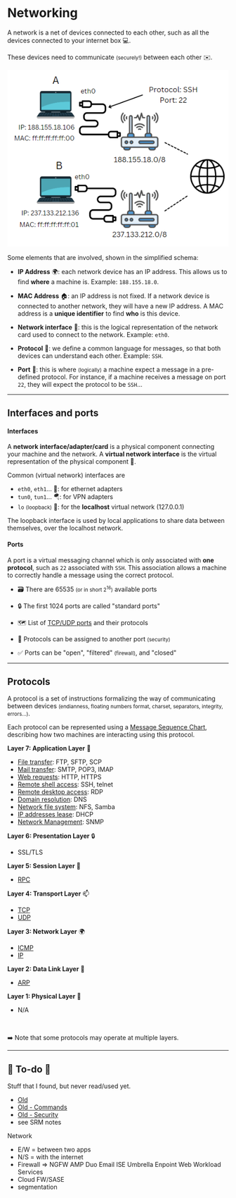 # Networking

<div class="row row-cols-md-2"><div>

A network is a net of devices connected to each other, such as all the devices connected to your internet box 💻.

These devices need to communicate <small>(securely!)</small> between each other ✉️.

![Random Network](_images/radom_network.png)
</div><div>

Some elements that are involved, shown in the simplified schema:

* **IP Address** 🌍: each network device has an IP address. This allows us to find **where** a machine is. Example: `188.155.18.0`.

* **MAC Address** 🏠: an IP address is not fixed. If a network device is connected to another network, they will have a new IP address. A MAC address is a **unique identifier** to find **who** is this device.

* **Network interface** 📶: this is the logical representation of the network card used to connect to the network. Example: `eth0`.

* **Protocol** 🔐: we define a common language for messages, so that both devices can understand each other. Example: `SSH`.

* **Port** 🐊: this is where <small>(logically)</small> a machine expect a message in a pre-defined protocol. For instance, if a machine receives a message on port `22`, they will expect the protocol to be `SSH`...
</div></div>

<hr class="sep-both">

## Interfaces and ports

<div class="row row-cols-md-2"><div>

#### Interfaces

A **network interface/adapter/card** is a physical component connecting your machine and the network. A **virtual network interface** is the virtual representation of the physical component 📶.

Common (virtual network) interfaces are

* `eth0`, `eth1`... 🧦: for ethernet adapters
* `tun0`, `tun1`... 🪂: for VPN adapters
* `lo` <small>(loopback)</small> 🏡: for the **localhost** virtual network (127.0.0.1)

The loopback interface is used by local applications to share data between themselves, over the localhost network.
</div><div>

#### Ports

A port is a virtual messaging channel which is only associated with **one protocol**, such as `22` associated with `SSH`. This association allows a machine to correctly handle a message using the correct protocol.

* 🗃️ There are 65535 <small>(or in short $2^{16}$)</small> available ports

* 🔒 The first 1024 ports are called "standard ports"

* 🗺️ List of [TCP/UDP ports](https://en.wikipedia.org/wiki/List_of_TCP_and_UDP_port_numbers) and their protocols

* 🤔 Protocols can be assigned to another port <small>(security)</small>

* ✅ Ports can be "open", "filtered" <small>(firewall)</small>, and "closed"
</div></div>

<hr class="sep-both">

## Protocols

<div class="row row-cols-md-2"><div>

A protocol is a set of instructions formalizing the way of communicating between devices <small>(endianness, floating numbers format, charset, separators, integrity, errors...)</small>.

Each protocol can be represented using a [Message Sequence Chart](https://en.wikipedia.org/wiki/Message_sequence_chart), describing how two machines are interacting using this protocol.

**Layer 7: Application Layer** 🧑

* [File transfer](../protocols/file-transfer.md): FTP, SFTP, SCP
* [Mail transfer](../protocols/mail-transfer.md): SMTP, POP3, IMAP
* [Web requests](../protocols/web-requests.md): HTTP, HTTPS
* [Remote shell access](../protocols/remote-shell.md): SSH, telnet
* [Remote desktop access](../protocols/remote-desktop.md): RDP
* [Domain resolution](../protocols/dns.md): DNS
* [Network file system](../protocols/file-system.md): NFS, Samba
* [IP addresses lease](../protocols/dhcp.md): DHCP
* [Network Management](../protocols/snmp.md): SNMP

</div><div>

**Layer 6: Presentation Layer** 🔒

* SSL/TLS

**Layer 5: Session Layer** 📶

* [RPC](../protocols/rpc.md)

**Layer 4: Transport Layer** 📫

* [TCP](../protocols/tcp.md)
* [UDP](../protocols/udp.md)

**Layer 3: Network Layer** 🌍

* [ICMP](../protocols/icmp.md)
* [IP](../protocols/ip.md)

**Layer 2: Data Link Layer** 🔢

* [ARP](../protocols/arp.md)

**Layer 1: Physical Layer** 💺

* N/A

<br>

➡️ Note that some protocols may operate at multiple layers.
</div></div>

<hr class="sep-both">

## 👻 To-do 👻

Stuff that I found, but never read/used yet.

<div class="row row-cols-md-2"><div>

* [Old](_old.md)
* [Old - Commands](../commands/linux/index.md)
* [Old - Security](../security/index.md)
* see SRM notes
</div><div>

Network

* E/W = between two apps
* N/S = with the internet
* Firewall => NGFW AMP Duo Email ISE Umbrella Enpoint Web Workload Services
* Cloud FW/SASE
* segmentation
</div></div>